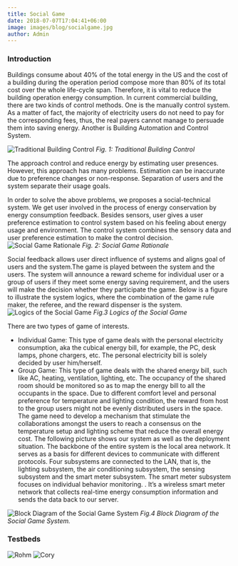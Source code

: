 ```yaml
---
title: Social Game
date: 2018-07-07T17:04:41+06:00
image: images/blog/socialgame.jpg
author: Admin
---
```


### Introduction

Buildings consume about 40% of the total energy in the US and the cost of a building during the operation period compose more than 80% of its total cost over the whole life-cycle span. Therefore, it is vital to reduce the building operation energy consumption. In current commercial building, there are two kinds of control methods. One is the manually control system. As a matter of fact, the majority of electricity users do not need to pay for the corresponding fees, thus, the real payers cannot manage to persuade them into saving energy. Another is Building Automation and Control System.

![Traditional Building Control](../../../images/blog/soc-trad.jpg)
*Fig. 1: Traditional Building Control*

The approach control and reduce energy by estimating user presences. However, this approach has many problems. Estimation can be inaccurate due to preference changes or non-response. Separation of users and the system separate their usage goals.

In order to solve the above problems, we proposes a social-technical system. We get user involved in the process of energy conservation by energy consumption feedback. Besides sensors, user gives a user preference estimation to control system based on his feeling about energy usage and environment. The control system combines the sensory data and user preference estimation to make the control decision.
![Social Game Rationale](../../../images/blog/soc-infr.jpg)
*Fig. 2: Social Game Rationale*

Social feedback allows user direct influence of systems and aligns goal of users and the system.The game is played between the system and the users. The system will announce a reward scheme for individual user or a group of users if they meet some energy saving requirement, and the users will make the decision whether they participate the game. Below is a figure to illustrate the system logics, where the combination of the game rule maker, the referee, and the reward dispenser is the system.
![Logics of the Social Game](../../../images/blog/soc-sys.jpg)
*Fig.3 Logics of the Social Game*

There are two types of game of interests.

- Individual Game: 
This type of game deals with the personal electricity consumption, aka the cubical energy bill, for example, the PC, desk lamps, phone chargers, etc. The personal electricity bill is solely decided by user him/herself.
- Group Game: 
This type of game deals with the shared energy bill, such like AC, heating, ventilation, lighting, etc. The occupancy of the shared room should be monitored so as to map the energy bill to all the occupants in the space. Due to different comfort level and personal preference for temperature and lighting condition, the reward from host to the group users might not be evenly distributed users in the space. The game need to develop a mechanism that stimulate the collaborations amongst the users to reach a consensus on the temperature setup and lighting scheme that reduce the overall energy cost.
The following picture shows our system as well as the deployment situation. The backbone of the entire system is the local area network. It serves as a basis for different devices to communicate with different protocols. Four subsystems are connected to the LAN, that is, the lighting subsystem, the air conditioning subsystem, the sensing subsystem and the smart meter subsystem. The smart meter subsystem focuses on individual behavior monitoring. . It’s a wireless smart meter network that collects real-time energy consumption information and sends the data back to our server.

![Block Diagram of the Social Game System](../../../images/blog/soc-blk.jpg)
*Fig.4 Block Diagram of the Social Game System.*


### Testbeds

![Rohm](../../../images/blog/soc-rohm.jpg) ![Cory](../../../images/blog/soc-cory.jpg)